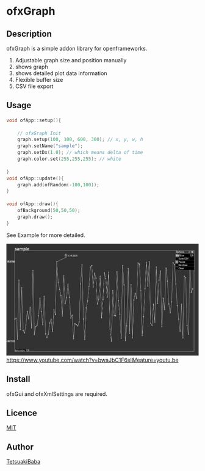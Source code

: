ofxGraph
====

## Description
ofxGraph is a simple addon library for openframeworks.

1. Adjustable graph size and position manually
2. shows graph
3. shows detailed plot data information
4. Flexible buffer size
5. CSV file export

## Usage
```c++
void ofApp::setup(){

    // ofxGraph Init
    graph.setup(100, 100, 600, 300); // x, y, w, h
    graph.setName("sample");
    graph.setDx(1.0); // which means delta of time
    graph.color.set(255,255,255); // white

}
void ofApp::update(){
    graph.add(ofRandom(-100,100));
}

void ofApp::draw(){
    ofBackground(50,50,50);
    graph.draw();
}
```
See Example for more detailed.

![Example screenshot](/snapshot.png)
<https://www.youtube.com/watch?v=bwaJbC1F6sI&feature=youtu.be>

## Install
ofxGui and ofxXmlSettings are required.

## Licence
[MIT](https://opensource.org/licenses/MIT)

## Author
[TetsuakiBaba](https://github.com/TetsuakiBaba)
